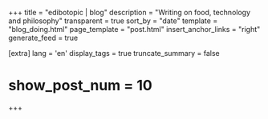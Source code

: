 +++
title = "edibotopic | blog"
description = "Writing on food, technology and philosophy"
transparent = true
sort_by = "date"
template = "blog_doing.html"
page_template = "post.html"
insert_anchor_links = "right"
generate_feed = true

[extra]
lang = 'en'
display_tags = true
truncate_summary = false
# show_post_num = 10
+++
